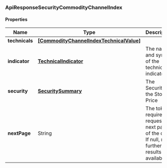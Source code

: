 
[//]: # (CLASS:ApiResponseSecurityCommodityChannelIndex)

[//]: # (KIND:object)

### ApiResponseSecurityCommodityChannelIndex

#### Properties

[//]: # (START_DEFINITION)

Name | Type | Description
------------ | ------------- | -------------
**technicals** | [**[CommodityChannelIndexTechnicalValue]**](CommodityChannelIndexTechnicalValue.md) |  &nbsp;
**indicator** | [**TechnicalIndicator**](TechnicalIndicator.md) | The name and symbol of the technical indicator &nbsp;
**security** | [**SecuritySummary**](SecuritySummary.md) | The Security of the Stock Price &nbsp;
**nextPage** | String | The token required to request the next page of the data. If null, no further results are available. &nbsp;

[//]: # (END_DEFINITION)


[//]: # (CONTAINED_CLASS:CommodityChannelIndexTechnicalValue)


[//]: # (CONTAINED_CLASS:TechnicalIndicator)


[//]: # (CONTAINED_CLASS:SecuritySummary)





